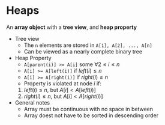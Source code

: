 # Heaps

An **array object** with a **tree view**, and **heap property**

- Tree view
  - The `n` elements are stored in `A[1], A[2], ..., A[n]`
  - Can be viewed as a nearly complete binary tree
- Heap Property
  - `A[parent(i)] >= A[i]`  some $∀ 2 \le i \le n$
  - `A[i] >= A[left(i)]`  if $left(i) \le n$
  - `A[i] >= A[right(i)]`  if $right(i) \le n$
  - Property is violated at node $i$ if:
  1. $left(i) \le n$, but $A[i] < A[left(i)]$
  2. $right(i) \le n$, but $A[i] < A[right(i)]$
- General notes
  - Array must be continuous with no space in between
  - Array doest not have to be sorted in descending order
